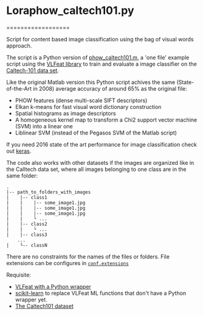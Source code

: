 # Loraphow_caltech101.py
==================

Script for content based image classification using the bag of visual words approach.

The script is a Python version of [phow_caltech101.m][1], a 'one file' example script using the [VLFeat library][6] to train and evaluate a image classifier on the [Caltech-101 data set][4]. 

Like the original Matlab version this Python script achives the same (State-of-the-Art in 2008) average accuracy of around 65% as the original file:

- PHOW features (dense multi-scale SIFT descriptors)
- Elkan k-means for fast visual word dictionary construction
- Spatial histograms as image descriptors
- A homogeneous kernel map to transform a Chi2 support vector machine (SVM) into a linear one
- Liblinear SVM (instead of the Pegasos SVM of the Matlab script)

If you need 2016 state of the art performance for image classification check out [keras][8].


The code also works with other datasets if the images are organized like in the Calltech data set, where all images belonging to one class are in the same folder:
    
    .
    |-- path_to_folders_with_images
    |    |-- class1
    |    |    |-- some_image1.jpg
    |    |    |-- some_image1.jpg
    |    |    |-- some_image1.jpg
    |    |    └ ...
    |    |-- class2
    |    |    └ ...
    |    |-- class3
        ...
    |    └-- classN

There are no constraints for the names of the files or folders. File extensions can be configures in [`conf.extensions`][7]

Requisite:

- [VLFeat with a Python wrapper][2]
- [scikit-learn][5] to replace VLFeat ML functions that don't have a Python wrapper yet. 
- [The Caltech101 dataset][3]

[5]: http://scikit-learn.org/stable/
[4]: http://www.vision.caltech.edu/Image_Datasets/Caltech101/
[2]: https://pypi.python.org/pypi/pyvlfeat/
[3]: http://www.vision.caltech.edu/Image_Datasets/Caltech101/101_ObjectCategories.tar.gz
[1]: http://www.vlfeat.org/applications/caltech-101-code.html
[6]: http://www.vlfeat.org/index.html
[7]: https://github.com/shackenberg/phow_caltech101.py/blob/master/phow_caltech101.py#L58
[8]: https: